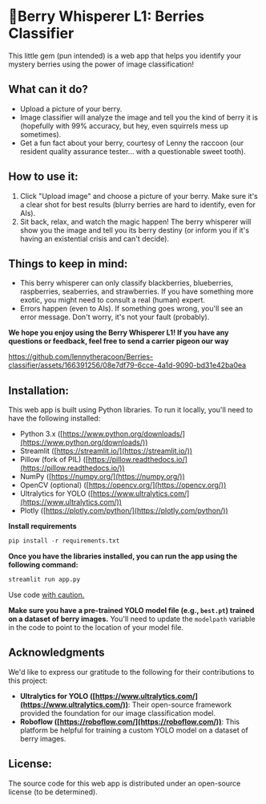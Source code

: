 # 🍓Berry Whisperer L1: Berries Classifier

This little gem (pun intended) is a web app that helps you identify your mystery berries using the power of image classification!

## What can it do?

- Upload a picture of your berry.
- Image classifier will analyze the image and tell you the kind of berry it is (hopefully with 99% accuracy, but hey, even squirrels mess up sometimes).
- Get a fun fact about your berry, courtesy of Lenny the raccoon (our resident quality assurance tester... with a questionable sweet tooth).

## How to use it:

1.  Click "Upload image" and choose a picture of your berry. Make sure it's a clear shot for best results (blurry berries are hard to identify, even for AIs).
2.  Sit back, relax, and watch the magic happen! The berry whisperer will show you the image and tell you its berry destiny (or inform you if it's having an existential crisis and can't decide).

## Things to keep in mind:

- This berry whisperer can only classify blackberries, blueberries, raspberries, seaberries, and strawberries. If you have something more exotic, you might need to consult a real (human) expert.
- Errors happen (even to AIs). If something goes wrong, you'll see an error message. Don't worry, it's not your fault (probably).

**We hope you enjoy using the Berry Whisperer L1! If you have any questions or feedback, feel free to send a carrier pigeon our way**



https://github.com/lennytheracoon/Berries-classifier/assets/166391256/08e7df79-6cce-4a1d-9090-bd31e42ba0ea



## Installation:

This web app is built using Python libraries. To run it locally, you'll need to have the following installed:

- Python 3.x ([https://www.python.org/downloads/](https://www.python.org/downloads/))
- Streamlit ([https://streamlit.io/](https://streamlit.io/))
- Pillow (fork of PIL) ([https://pillow.readthedocs.io/](https://pillow.readthedocs.io/))
- NumPy ([https://numpy.org/](https://numpy.org/))
- OpenCV (optional) ([https://opencv.org/](https://opencv.org/))
- Ultralytics for YOLO ([https://www.ultralytics.com/](https://www.ultralytics.com/))
- Plotly ([https://plotly.com/python/](https://plotly.com/python/))

**Install requirements**

```Python
pip install -r requirements.txt
```

**Once you have the libraries installed, you can run the app using the following command:**

```Python
streamlit run app.py
```

Use code [with caution.](/faq#coding)

**Make sure you have a pre-trained YOLO model file (e.g., `best.pt`) trained on a dataset of berry images.** You'll need to update the `modelpath` variable in the code to point to the location of your model file.

## Acknowledgments

We'd like to express our gratitude to the following for their contributions to this project:

- **Ultralytics for YOLO ([https://www.ultralytics.com/](https://www.ultralytics.com/))**: Their open-source framework provided the foundation for our image classification model.
- **Roboflow ([https://roboflow.com/](https://roboflow.com/))**: This platform be helpful for training a custom YOLO model on a dataset of berry images.

## License:
The source code for this web app is distributed under an open-source license (to be determined).
